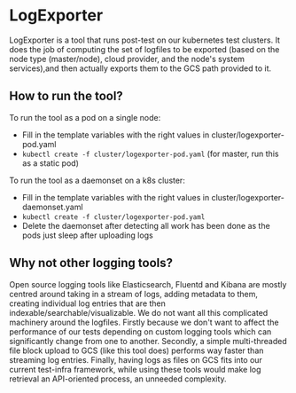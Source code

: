 # LogExporter

LogExporter is a tool that runs post-test on our kubernetes test clusters.
It does the job of computing the set of logfiles to be exported (based on the
node type (master/node), cloud provider, and the node's system services),and
then actually exports them to the GCS path provided to it.

## How to run the tool?

To run the tool as a pod on a single node:

- Fill in the template variables with the right values in cluster/logexporter-pod.yaml
- `kubectl create -f cluster/logexporter-pod.yaml` (for master, run this as a static pod)

To run the tool as a daemonset on a k8s cluster:

- Fill in the template variables with the right values in cluster/logexporter-daemonset.yaml
- `kubectl create -f cluster/logexporter-pod.yaml`
- Delete the daemonset after detecting all work has been done as the pods just sleep after uploading logs

## Why not other logging tools?

Open source logging tools like Elasticsearch, Fluentd and Kibana are mostly centred
around taking in a stream of logs, adding metadata to them, creating individual log
entries that are then indexable/searchable/visualizable. We do not want all this
complicated machinery around the logfiles. Firstly because we don't want to affect
the performance of our tests depending on custom logging tools which can significantly
change from one to another. Secondly, a simple multi-threaded file block upload to GCS
(like this tool does) performs way faster than streaming log entries. Finally, having
logs as files on GCS fits into our current test-infra framework, while using these
tools would make log retrieval an API-oriented process, an unneeded complexity.
